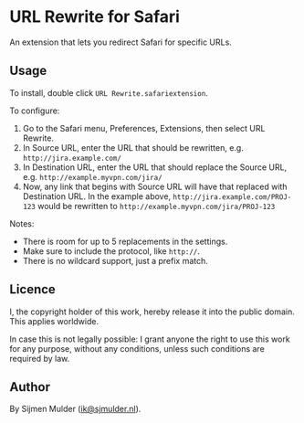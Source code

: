 URL Rewrite for Safari
======================

An extension that lets you redirect Safari for specific URLs.


Usage
-----

To install, double click `URL Rewrite.safariextension`.

To configure:

 1. Go to the Safari menu, Preferences, Extensions, then select URL Rewrite.
 2. In Source URL, enter the URL that should be rewritten, e.g. `http://jira.example.com/`
 3. In Destination URL, enter the URL that should replace the Source URL, e.g. `http://example.myvpn.com/jira/`
 4. Now, any link that begins with Source URL will have that replaced with Destination URL. In the example above, `http://jira.example.com/PROJ-123` would be rewritten to `http://example.myvpn.com/jira/PROJ-123`

Notes:
 
 * There is room for up to 5 replacements in the settings.
 * Make sure to include the protocol, like `http://`.
 * There is no wildcard support, just a prefix match.


Licence
-------

I, the copyright holder of this work, hereby release it into the public domain. This applies worldwide.

In case this is not legally possible: I grant anyone the right to use this work for any purpose, without any conditions, unless such conditions are required by law.


Author
------

By Sijmen Mulder (ik@sjmulder.nl).
